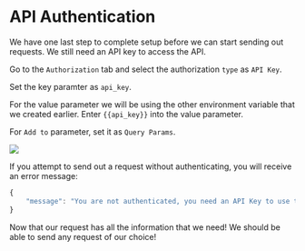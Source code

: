 # API Authentication

We have one last step to complete setup before we can start sending out requests. We still need an API key to access the API.

Go to the `Authorization` tab and select the authorization `type` as `API Key`.

Set the key paramter as `api_key`.

For the value parameter we will be using the other environment variable that we created earlier. Enter `{{api_key}}` into the value parameter.

For `Add to` parameter, set it as `Query Params`.

![](https://projectbit.s3-us-west-1.amazonaws.com/darlene/postman/API_authenticate.PNG)

If you attempt to send out a request without authenticating, you will receive an error message:

```javascript
{
    "message": "You are not authenticated, you need an API Key to use this route"
}
```

Now that our request has all the information that we need! We should be able to send any request of our choice!

